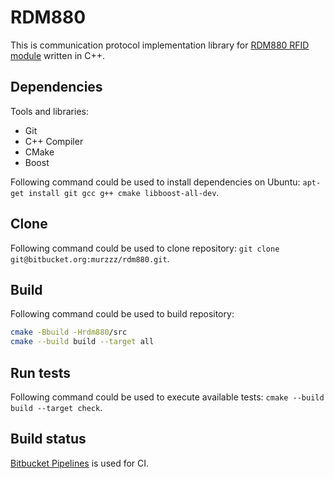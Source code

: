 # RDM880

This is communication protocol implementation library for
[RDM880 RFID module](http://www.seeedstudio.com/wiki/13.56Mhz_RFID_module_-_IOS/IEC_14443_type_a)
written in C++.

## Dependencies

Tools and libraries:

* Git
* C++ Compiler
* CMake
* Boost

Following command could be used to install dependencies on Ubuntu:
`apt-get install git gcc g++ cmake libboost-all-dev`.

## Clone

Following command could be used to clone repository:
`git clone git@bitbucket.org:murzzz/rdm880.git`.

## Build

Following command could be used to build repository:

```sh
cmake -Bbuild -Hrdm880/src
cmake --build build --target all
```

## Run tests

Following command could be used to execute available tests:
`cmake --build build --target check`.

## Build status

[Bitbucket Pipelines](https://bitbucket.org/murzzz/rdm880/addon/pipelines/home)
is used for CI.
